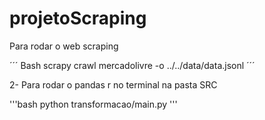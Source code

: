 ﻿# projetoScraping

Para rodar o web scraping 

´´´ Bash 
scrapy crawl mercadolivre -o ../../data/data.jsonl
´´´

2- Para rodar o pandas r no terminal na pasta SRC

'''bash python transformacao/main.py '''
